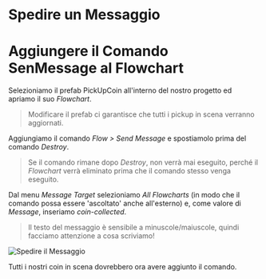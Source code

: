 # Spedire un Messaggio

# Aggiungere il Comando SenMessage al Flowchart

Selezioniamo il prefab PickUpCoin all'interno del nostro progetto ed apriamo il suo _Flowchart_.

> Modificare il prefab ci garantisce che tutti i pickup in scena verranno aggiornati.

Aggiungiamo il comando _Flow > Send Message_ e spostiamolo prima del comando _Destroy_.

> Se il comando rimane dopo _Destroy_, non verrà mai eseguito, perché il _Flowchart_ verrà eliminato prima che il comando stesso venga eseguito.

Dal menu _Message Target_ selezioniamo _All Flowcharts_ (in modo che il comando possa essere 'ascoltato' anche all'esterno) e, come valore di _Message_, inseriamo _coin-collected_.

> Il testo del messaggio è sensibile a minuscole/maiuscole, quindi facciamo attenzione a cosa scriviamo!

![Spedire il Messaggio](../../images/lesson03/pic1_send-message.png "Spedire il Messaggio")

Tutti i nostri coin in scena dovrebbero ora avere aggiunto il comando.